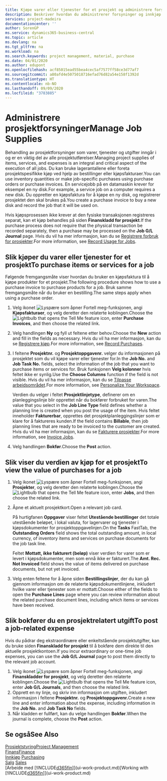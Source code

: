 ```yaml
---
title: Kjøpe varer eller tjenester for et prosjekt og administrere forsyninger | Microsoft-dokumentasjon
description: Beskriver hvordan du administrerer forsyninger og innkjøp av materialer og tjenester for prosjekter.
services: project-madeira
documentationcenter: ''
author: SorenGP
ms.service: dynamics365-business-central
ms.topic: article
ms.devlang: na
ms.tgt_pltfrm: na
ms.workload: na
ms.search.keywords: project management, material, purchase
ms.date: 04/01/2020
ms.author: edupont
ms.openlocfilehash: acf85015ead55bea4cec5af7577ff58ce3d77af7
ms.sourcegitcommit: a80afd4e5075018716efad76d82a54e158f1392d
ms.translationtype: HT
ms.contentlocale: nb-NO
ms.lasthandoff: 09/09/2020
ms.locfileid: "3783885"
---
```

# <a name="manage-job-supplies"></a><span data-ttu-id="f5efd-103">Administrere prosjektforsyninger</span><span class="sxs-lookup"><span data-stu-id="f5efd-103">Manage Job Supplies</span></span>
<span data-ttu-id="f5efd-104">Behandling av prosjektforsyninger som varer, tjenester og utgifter inngår i og er en viktig del av alle prosjektutførelser.</span><span class="sxs-lookup"><span data-stu-id="f5efd-104">Managing project supplies of items, services, and expenses is an integral and critical aspect of the execution of all jobs.</span></span> <span data-ttu-id="f5efd-105">Du kan bruke lagerantallene eller foreta prosjektspesifikke kjøp ved hjelp av bestillinger eller kjøpsfakturaer.</span><span class="sxs-lookup"><span data-stu-id="f5efd-105">You can use inventory quantities or make job-specific purchases using purchase orders or purchase invoices.</span></span> <span data-ttu-id="f5efd-106">En servicejobb på en datamaskin krever for eksempel en ny disk.</span><span class="sxs-lookup"><span data-stu-id="f5efd-106">For example, a service job on a computer requires a new disk.</span></span> <span data-ttu-id="f5efd-107">Du oppretter en kjøpsfaktura for å kjøpe en ny disk, og registrerer prosjektet den skal brukes på.</span><span class="sxs-lookup"><span data-stu-id="f5efd-107">You create a purchase invoice to buy a new disk and record the job that it will be used on.</span></span>

<span data-ttu-id="f5efd-108">Hvis kjøpsprosessen ikke krever at den fysiske transaksjonen registreres separat, kan et kjøp behandles på siden **Finanskladd for prosjekt**.</span><span class="sxs-lookup"><span data-stu-id="f5efd-108">If the purchase process does not require that the physical transaction be recorded separately, then a purchase may be processed on the **Job G/L Journal** page.</span></span> <span data-ttu-id="f5efd-109">Hvis du vil ha mer informasjon, kan du se [Registrere forbruk for prosjekter](projects-how-record-job-usage.md).</span><span class="sxs-lookup"><span data-stu-id="f5efd-109">For more information, see [Record Usage for Jobs](projects-how-record-job-usage.md).</span></span>

## <a name="to-purchase-items-or-services-for-a-job"></a><span data-ttu-id="f5efd-110">Slik kjøper du varer eller tjenester for et prosjekt</span><span class="sxs-lookup"><span data-stu-id="f5efd-110">To purchase items or services for a job</span></span>
<span data-ttu-id="f5efd-111">Følgende fremgangsmåte viser hvordan du bruker en kjøpsfaktura til å kjøpe produkter for et prosjekt.</span><span class="sxs-lookup"><span data-stu-id="f5efd-111">The following procedure shows how to use a purchase invoice to purchase products for a job.</span></span> <span data-ttu-id="f5efd-112">Bruk samme fremgangsmåte når du bruker en bestilling.</span><span class="sxs-lookup"><span data-stu-id="f5efd-112">The same steps apply when using a purchase order.</span></span>  

1. <span data-ttu-id="f5efd-113">Velg ikonet ![Lyspære som åpner Fortell meg-funksjonen](media/ui-search/search_small.png "Fortell hva du vil gjøre"), angi **Kjøpsfakturaer**, og velg deretter den relaterte koblingen.</span><span class="sxs-lookup"><span data-stu-id="f5efd-113">Choose the ![Lightbulb that opens the Tell Me feature](media/ui-search/search_small.png "Tell me what you want to do") icon, enter **Purchase Invoices**, and then choose the related link.</span></span>  
2. <span data-ttu-id="f5efd-114">Velg handlingen **Ny** og fyll ut feltene etter behov.</span><span class="sxs-lookup"><span data-stu-id="f5efd-114">Choose the **New** action and fill in the fields as necessary.</span></span> <span data-ttu-id="f5efd-115">Hvis du vil ha mer informasjon, kan du se [Registrere kjøp](purchasing-how-record-purchases.md).</span><span class="sxs-lookup"><span data-stu-id="f5efd-115">For more information, see [Record Purchases](purchasing-how-record-purchases.md).</span></span>
3. <span data-ttu-id="f5efd-116">I feltene **Prosjektnr.** og **Prosjektoppgavenr.** velger du informasjonen på prosjektet som du vil kjøpe varer eller tjenester for.</span><span class="sxs-lookup"><span data-stu-id="f5efd-116">In the **Job No.** and **Job Task No.** fields, select the information of the job that you want to purchase items or services for.</span></span> <span data-ttu-id="f5efd-117">Bruk funksjonen **Velg kolonner** hvis feltet ikke er synlig.</span><span class="sxs-lookup"><span data-stu-id="f5efd-117">Use the **Choose Columns** function if the field is not visible.</span></span> <span data-ttu-id="f5efd-118">Hvis du vil ha mer informasjon, kan du se [Tilpasse arbeidsområdet](ui-personalization-user.md).</span><span class="sxs-lookup"><span data-stu-id="f5efd-118">For more information, see [Personalize Your Workspace](ui-personalization-user.md).</span></span>

    <span data-ttu-id="f5efd-119">Verdien du velger i feltet **Prosjektlinjetype**, definerer om en planleggingslinje blir opprettet når du bokfører forbruket for varen.</span><span class="sxs-lookup"><span data-stu-id="f5efd-119">The value that you select in the **Job Line Type** field defines whether a planning line is created when you post the usage of the item.</span></span> <span data-ttu-id="f5efd-120">Hvis feltet inneholder **Fakturerbar**, opprettes det prosjektplanleggingslinjer som er klare for å faktureres kunden.</span><span class="sxs-lookup"><span data-stu-id="f5efd-120">If the field contains **Billable**, then job planning lines that are ready to be invoiced to the customer are created.</span></span> <span data-ttu-id="f5efd-121">Hvis du vil ha mer informasjon, kan du se [Fakturere prosjekter](projects-how-invoice-jobs.md).</span><span class="sxs-lookup"><span data-stu-id="f5efd-121">For more information, see [Invoice Jobs](projects-how-invoice-jobs.md).</span></span>
4. <span data-ttu-id="f5efd-122">Velg handlingen **Bokfør**.</span><span class="sxs-lookup"><span data-stu-id="f5efd-122">Choose the **Post** action.</span></span>

## <a name="to-view-the-value-of-purchases-for-a-job"></a><span data-ttu-id="f5efd-123">Slik viser du verdien av kjøp for et prosjekt</span><span class="sxs-lookup"><span data-stu-id="f5efd-123">To view the value of purchases for a job</span></span>
1. <span data-ttu-id="f5efd-124">Velg ikonet ![Lyspære som åpner Fortell meg-funksjonen](media/ui-search/search_small.png "Fortell hva du vil gjøre"), angi **Prosjekter**, og velg deretter den relaterte koblingen.</span><span class="sxs-lookup"><span data-stu-id="f5efd-124">Choose the ![Lightbulb that opens the Tell Me feature](media/ui-search/search_small.png "Tell me what you want to do") icon, enter **Jobs**, and then choose the related link.</span></span>
2. <span data-ttu-id="f5efd-125">Åpne et aktuelt prosjektkort.</span><span class="sxs-lookup"><span data-stu-id="f5efd-125">Open a relevant job card.</span></span>

    <span data-ttu-id="f5efd-126">På hurtigfanen **Oppgaver** viser feltet **Utestående bestillinger** det totale utestående beløpet, i lokal valuta, for lagervarer og tjenester i kjøpsdokumenter for prosjektoppgavelinjen.</span><span class="sxs-lookup"><span data-stu-id="f5efd-126">On the **Tasks** FastTab, the **Outstanding Orders** field shows the total outstanding amount, in local currency, of inventory items and services on purchase documents for the job task line.</span></span>  

    <span data-ttu-id="f5efd-127">Feltet **Mottatt, ikke fakturert (beløp)** viser verdien for varer som er levert i kjøpsdokumenter, men som ennå ikke er fakturert.</span><span class="sxs-lookup"><span data-stu-id="f5efd-127">The **Amt. Rec. Not Invoiced** field shows the value of items delivered on purchase documents, but not yet invoiced.</span></span>  
3. <span data-ttu-id="f5efd-128">Velg enten feltene for å åpne siden **Bestillingslinjer**, der du kan gå gjennom informasjon om de relaterte kjøpsdokumentlinjene, inkludert hvilke varer eller tjenester som er mottatt.</span><span class="sxs-lookup"><span data-stu-id="f5efd-128">Choose either of the fields to open the **Purchase Lines** page where you can review information about the related purchase document lines, including which items or services have been received.</span></span>

## <a name="to-post-a-job-related-expense"></a><span data-ttu-id="f5efd-129">Slik bokfører du en prosjektrelatert utgift</span><span class="sxs-lookup"><span data-stu-id="f5efd-129">To post a job-related expense</span></span>
<span data-ttu-id="f5efd-130">Hvis du pådrar deg ekstraordinære eller enkeltstående prosjektutgifter, kan du bruke siden **Finanskladd for prosjekt** til å bokføre dem direkte til den aktuelle prosjektkontoen.</span><span class="sxs-lookup"><span data-stu-id="f5efd-130">If you incur extraordinary or one-time job expenses, you can use the **Job G/L Journal** page to post them directly to the relevant job account.</span></span>

1. <span data-ttu-id="f5efd-131">Velg ikonet ![Lyspære som åpner Fortell meg-funksjonen](media/ui-search/search_small.png "Fortell hva du vil gjøre"), angi **Finanskladder for prosjekt**, og velg deretter den relaterte koblingen.</span><span class="sxs-lookup"><span data-stu-id="f5efd-131">Choose the ![Lightbulb that opens the Tell Me feature](media/ui-search/search_small.png "Tell me what you want to do") icon, enter **Job G/L Journals**, and then choose the related link.</span></span>  
2. <span data-ttu-id="f5efd-132">Opprett en ny linje, og skriv inn informasjon om utgiften, inkludert informasjon i feltene **Prosjektnr.** og **Prosjektoppgavenr.**</span><span class="sxs-lookup"><span data-stu-id="f5efd-132">Create a new line and enter information about the expense, including information in the **Job No.** and **Job Task No** fields.</span></span>  
3. <span data-ttu-id="f5efd-133">Når kladden er fullført, kan du velge handlingen **Bokfør**.</span><span class="sxs-lookup"><span data-stu-id="f5efd-133">When the journal is complete, choose the **Post** action.</span></span>

## <a name="see-also"></a><span data-ttu-id="f5efd-134">Se også</span><span class="sxs-lookup"><span data-stu-id="f5efd-134">See Also</span></span>
[<span data-ttu-id="f5efd-135">Prosjektstyring</span><span class="sxs-lookup"><span data-stu-id="f5efd-135">Project Management</span></span>](projects-manage-projects.md)  
[<span data-ttu-id="f5efd-136">Finans</span><span class="sxs-lookup"><span data-stu-id="f5efd-136">Finance</span></span>](finance.md)  
<span data-ttu-id="f5efd-137">[Innkjøp](purchasing-manage-purchasing.md)       </span><span class="sxs-lookup"><span data-stu-id="f5efd-137">[Purchasing](purchasing-manage-purchasing.md)       </span></span>  
<span data-ttu-id="f5efd-138">[Salg](sales-manage-sales.md)    </span><span class="sxs-lookup"><span data-stu-id="f5efd-138">[Sales](sales-manage-sales.md)    </span></span>  
<span data-ttu-id="f5efd-139">[Arbeide med [!INCLUDE[d365fin](includes/d365fin_md.md)]](ui-work-product.md)</span><span class="sxs-lookup"><span data-stu-id="f5efd-139">[Working with [!INCLUDE[d365fin](includes/d365fin_md.md)]](ui-work-product.md)</span></span>  
